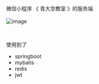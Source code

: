 
微信小程序 《 青大空教室 》的服务端
<br><br>
![image](https://cdns.qdu.life/img/wechat_qrcode.jpg)

<br>

使用到了
- springboot
- mybatis
- redis
- jwt

